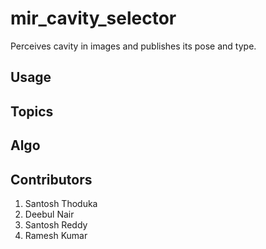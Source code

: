 # mir_cavity_selector

Perceives cavity in images and publishes its pose and type.

## Usage


## Topics


## Algo



## Contributors

1. Santosh Thoduka
2. Deebul Nair
3. Santosh Reddy
4. Ramesh Kumar
